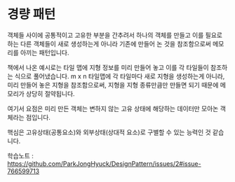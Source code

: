 # 경량 패턴

객체들 사이에 공통적이고 고유한 부분을 간추려서 하나의 객체를 만들고
이를 필요로 하는 다른 객체들이 새로 생성하는게 아니라 기존에 만들어 논 것을 참조함으로써 메모리를 아끼는 패턴입니다.

책에서 나온 예시로는 타일 맵에 지형 정보를 미리 만들어 놓고 이를 각 타일들이 참조하는 식으로 풀어냈습니다.
m x n 타일맵에 각 타일마다 새로 지형을 생성하는게 아니라, 미리 만들어 놓은 지형을 참조함으로써,
지형을 지형 종류만큼만 만들면 되기 때문에 메모리가 상당히 절약됩니다.

여기서 요점은 미리 만든 객체는 변하지 않는 고유 상태에 해당하는 데이터만 모아논 객체라는 점입니다.

핵심은 고유상태(공통요소)와 외부상태(상대적 요소)로 구별할 수 있는 능력인 것 같습니다.

학습노트 : https://github.com/ParkJongHyuck/DesignPattern/issues/2#issue-766599713
